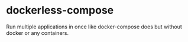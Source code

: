 # dockerless-compose
Run multiple applications in once like docker-compose does but without docker or any containers.
